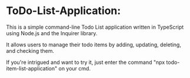 # ToDo-List-Application:

This is a simple command-line Todo List application written in TypeScript using Node.js and the Inquirer library. 

It allows users to manage their todo items by adding, updating, deleting, and checking them.

If you're intrigued and want to try it, just enter the command "npx todo-item-list-application" on your cmd. 
